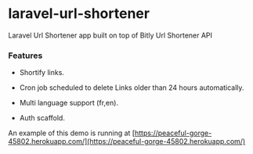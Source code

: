# laravel-url-shortener
Laravel Url Shortener app built on top of Bitly Url Shortener API

### Features

+ Shortify links.

+ Cron job scheduled to delete Links older than 24 hours automatically.

+ Multi language support (fr,en).

+ Auth scaffold.


An example of this demo  is running at
[https://peaceful-gorge-45802.herokuapp.com/](https://peaceful-gorge-45802.herokuapp.com/)
